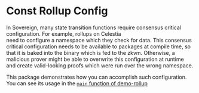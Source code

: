 # Const Rollup Config

In Sovereign, many state transition functions require consensus critical configuration. For example, rollups on Celestia  
need to configure a namespace which they check for data. This consensus critical configuration needs to be available
to packages at compile time, so that it is baked into the binary which is fed to the zkvm. Otherwise, a malicious
prover might be able to overwrite this configuration at runtime and create valid-looking proofs which were run
over the wrong namespace.

This package demonstrates how you can accomplish such configuration. You can see its usage in the [`main` function of demo-rollup](../demo-rollup/main.rs)
